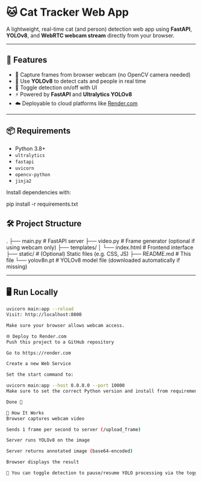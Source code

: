 # 🐱 Cat Tracker Web App

A lightweight, real-time cat (and person) detection web app using **FastAPI**, **YOLOv8**, and **WebRTC webcam stream** directly from your browser.

---

## 🚀 Features

- 📸 Capture frames from browser webcam (no OpenCV camera needed)
- 🧠 Use **YOLOv8** to detect cats and people in real time
- 🔁 Toggle detection on/off with UI
- ⚡ Powered by **FastAPI** and **Ultralytics YOLOv8**
- ☁️ Deployable to cloud platforms like [Render.com](https://render.com)

---

## 📦 Requirements

- Python 3.8+
- `ultralytics`
- `fastapi`
- `uvicorn`
- `opencv-python`
- `jinja2`

Install dependencies with:

pip install -r requirements.txt

## 🛠️ Project Structure

.
├── main.py # FastAPI server
├── video.py # Frame generator (optional if using webcam only)
├── templates/
│ └── index.html # Frontend interface
├── static/ # (Optional) Static files (e.g. CSS, JS)
├── README.md # This file
└── yolov8n.pt # YOLOv8 model file (downloaded automatically if missing)

---

## 🖥️ Run Locally

```bash
uvicorn main:app --reload
Visit: http://localhost:8000

Make sure your browser allows webcam access.

🌐 Deploy to Render.com
Push this project to a GitHub repository

Go to https://render.com

Create a new Web Service

Set the start command to:

uvicorn main:app --host 0.0.0.0 --port 10000
Make sure to set the correct Python version and install from requirements.txt

Done 🎉

📸 How It Works
Browser captures webcam video

Sends 1 frame per second to server (/upload_frame)

Server runs YOLOv8 on the image

Server returns annotated image (base64-encoded)

Browser displays the result

🔁 You can toggle detection to pause/resume YOLO processing via the toggle button.